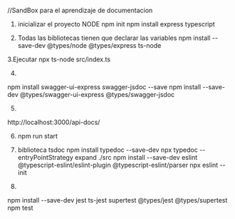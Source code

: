 //SandBox  para el aprendizaje de documentacion

1. inicializar el proyecto NODE
npm init
npm install express typescript 

2. Todas las bibliotecas tienen que declarar las variables
npm install --save-dev @types/node @types/express ts-node

3.Ejecutar
npx ts-node src/index.ts

4.
npm install swagger-ui-express swagger-jsdoc --save
npm install --save-dev @types/swagger-ui-express @types/swagger-jsdoc

5.
http://localhost:3000/api-docs/

6. npm run start

7. biblioteca tsdoc 
npm install typedoc --save-dev
npx typedoc --entryPointStrategy expand ./src
npm install --save-dev eslint @typescript-eslint/eslint-plugin @typescript-eslint/parser
npx eslint --init

8.
npm install --save-dev jest ts-jest supertest @types/jest @types/supertest
npm test

